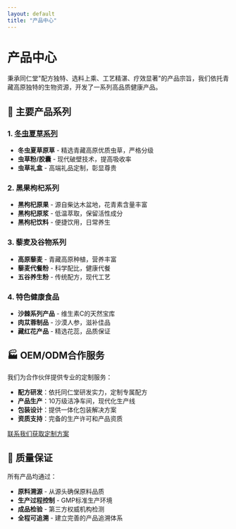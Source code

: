 ```yaml
---
layout: default
title: "产品中心"
---
```


# 产品中心

秉承同仁堂"配方独特、选料上乘、工艺精湛、疗效显著"的产品宗旨，我们依托青藏高原独特的生物资源，开发了一系列高品质健康产品。

## 🌿 主要产品系列

### 1. [冬虫夏草系列](/cordyceps)
- **冬虫夏草原草** - 精选青藏高原优质虫草，严格分级
- **虫草粉/胶囊** - 现代破壁技术，提高吸收率  
- **虫草礼盒** - 高端礼品定制，彰显尊贵

### 2. 黑果枸杞系列  
- **黑枸杞原果** - 源自柴达木盆地，花青素含量丰富
- **黑枸杞原浆** - 低温萃取，保留活性成分
- **黑枸杞饮料** - 便捷饮用，日常养生

### 3. 藜麦及谷物系列
- **高原藜麦** - 青藏高原种植，营养丰富
- **藜麦代餐粉** - 科学配比，健康代餐
- **五谷养生粉** - 传统配方，现代工艺

### 4. 特色健康食品
- **沙棘系列产品** - 维生素C的天然宝库
- **肉苁蓉制品** - 沙漠人参，滋补佳品
- **藏红花产品** - 精选花蕊，品质保证

## 🏭 OEM/ODM合作服务

我们为合作伙伴提供专业的定制服务：

- **配方研发**：依托同仁堂研发实力，定制专属配方
- **产品生产**：10万级洁净车间，现代化生产线
- **包装设计**：提供一体化包装解决方案
- **资质支持**：完备的生产许可和产品资质

[联系我们获取定制方案](/contact)

## 🔬 质量保证

所有产品均通过：
- **原料溯源** - 从源头确保原料品质
- **生产过程控制** - GMP标准生产环境
- **成品检验** - 第三方权威机构检测
- **全程可追溯** - 建立完善的产品追溯体系